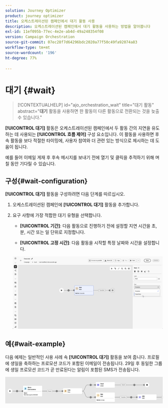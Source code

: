 ```yaml
---
solution: Journey Optimizer
product: journey optimizer
title: 오케스트레이션된 캠페인에서 대기 활동 사용
description: 오케스트레이션된 캠페인에서 대기 활동을 사용하는 방법을 알아봅니다
exl-id: 11ef095b-77ec-4e2e-ab4d-49a248354f08
version: Campaign Orchestration
source-git-commit: 07ec28f7d64296bdc2020a77f50c49fa92074a83
workflow-type: tm+mt
source-wordcount: '196'
ht-degree: 77%

---
```



# 대기 {#wait}

>[!CONTEXTUALHELP]
>id="ajo_orchestration_wait"
>title="대기 활동"
>abstract="**대기** 활동을 사용하면 한 활동이 다른 활동으로 전환되는 것을 늦출 수 있습니다."

**[!UICONTROL 대기]** 활동은 오케스트레이션된 캠페인에서 두 활동 간의 지연을 유도하는 데 사용되는 **[!UICONTROL 흐름 제어]** 구성 요소입니다. 이 활동을 사용하면 후속 활동을 보다 적절한 타이밍에, 사용자 참여와 더 관련 있는 방식으로 제시하는 데 도움이 됩니다.

예를 들어 이메일 게재 후 후속 메시지를 보내기 전에 열기 및 클릭을 추적하기 위해 며칠 동안 기다릴 수 있습니다.

## 구성{#wait-configuration}

**[!UICONTROL 대기]** 활동을 구성하려면 다음 단계를 따르십시오.

1. 오케스트레이션된 캠페인에 **[!UICONTROL 대기]** 활동을 추가합니다.

1. 요구 사항에 가장 적합한 대기 유형을 선택합니다.

   * **[!UICONTROL 기간]**: 다음 활동으로 진행하기 전에 설정할 지연 시간을 초, 분, 시간 또는 일 단위로 지정합니다.

   * **[!UICONTROL 고정 시간]**: 다음 활동을 시작할 특정 날짜와 시간을 설정합니다.

   ![](../assets/wait_activity.png)

## 예{#wait-example}

다음 예제는 일반적인 사용 사례 속 **[!UICONTROL 대기]** 활동을 보여 줍니다.  프로필에 생일을 축하하는 프로모션 코드가 포함된 이메일이 전송됩니다. 29일 후 동일한 그룹에 생일 프로모션 코드가 곧 만료된다는 알림이 포함된 SMS가 전송됩니다.

![](../assets/wait-example.png)
